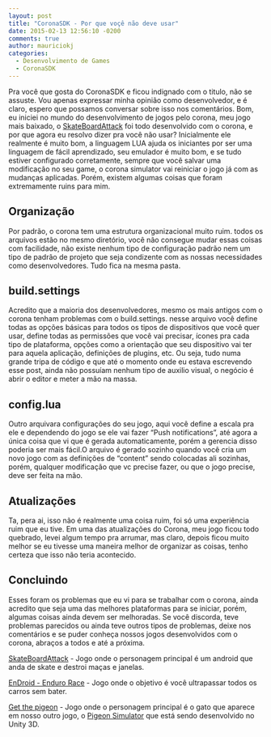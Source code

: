 ```yaml
---
layout: post
title: "CoronaSDK - Por que voçê não deve usar"
date: 2015-02-13 12:56:10 -0200
comments: true
author: mauriciokj
categories:
  - Desenvolvimento de Games
  - CoronaSDK
---
```


Pra você que gosta do CoronaSDK e ficou indignado com o titulo, não se assuste. Vou apenas expressar minha opinião como desenvolvedor, e é claro, espero que possamos conversar sobre isso nos comentários.
Bom, eu iniciei no mundo do desenvolvimento de jogos pelo corona, meu jogo mais baixado, o [SkateBoardAttack](https://play.google.com/store/apps/details?id=aftersixgames.com) foi todo desenvolvido com o corona, e por que agora eu resolvo dizer pra você não usar?
Inicialmente ele realmente é muito bom, a linguagem LUA ajuda os iniciantes por ser uma linguagem de fácil aprendizado, seu emulador é muito bom, e se tudo estiver configurado corretamente, sempre que você salvar uma modificação no seu game, o corona simulator vai reiniciar o jogo já com as mudanças aplicadas.
Porém, existem algumas coisas que foram extremamente ruins para mim.

<!-- more -->

## Organização 

Por padrão, o corona tem uma estrutura organizacional muito ruim. todos os arquivos estão no mesmo diretório, você não consegue mudar essas coisas com facilidade, não existe nenhum tipo de configuração padrão nem um tipo de padrão de projeto que seja condizente com as nossas necessidades como desenvolvedores. Tudo fica na mesma pasta.

## build.settings

Acredito que a maioria dos desenvolvedores, mesmo os mais antigos com o corona tenham problemas com o build.settings.
nesse arquivo você define todas as opções básicas para todos os tipos de dispositivos que você quer usar, define todas as permissões que você vai precisar, ícones pra cada tipo de plataforma, opções como a orientação que seu dispositivo vai ter para aquela aplicação, definições de plugins, etc.
Ou seja, tudo numa grande tripa de código e que até o momento onde eu estava escrevendo esse post, ainda não possuíam nenhum tipo de auxilio visual, o negócio é abrir o editor e meter a mão na massa.
	
## config.lua

Outro arquivara configurações do seu jogo, aqui você define a escala pra ele e dependendo do jogo se ele vai fazer “Push notifications”, até agora a única coisa que vi que é gerada automaticamente, porém a gerencia disso poderia ser mais fácil.O arquivo é gerado sozinho quando você cria um novo jogo com as definições de “content” sendo colocadas ali sozinhas, porém, qualquer modificação que vc precise fazer, ou que o jogo precise, deve ser feita na mão.

## Atualizações 

Ta, pera ai, isso não é realmente uma coisa ruim, foi só uma experiência ruim que eu tive.
Em uma das atualizações do Corona, meu jogo ficou todo quebrado, levei algum tempo pra arrumar, mas claro, depois ficou muito melhor
se eu tivesse uma maneira melhor de organizar as coisas, tenho certeza que isso não teria acontecido.

## Concluindo
Esses foram os problemas que eu vi para se trabalhar com o corona, ainda acredito que seja uma das melhores plataformas para se iniciar, porém, algumas coisas ainda devem ser melhoradas.
Se você discorda, teve problemas parecidos ou ainda teve outros tipos de problemas, deixe nos comentários
e se puder conheça nossos jogos desenvolvidos com o corona, abraços a todos e até a próxima.

[SkateBoardAttack](https://play.google.com/store/apps/details?id=aftersixgames.com) - Jogo onde o personagem principal é um android que anda de skate e destroi maças e janelas.

[EnDroid - Enduro Race](https://play.google.com/store/apps/details?id=com.aftersixapps.endroid) - Jogo onde o objetivo é você ultrapassar todos os carros sem bater.

[Get the pigeon](https://play.google.com/store/apps/details?id=aftersixgames.gtp.com) - Jogo onde o personagem principal é o gato que aparece em nosso outro jogo, o [Pigeon Simulator](https://play.google.com/store/apps/details?id=com.aftersixgames.pigeonsimulator) que está sendo desenvolvido no Unity 3D.